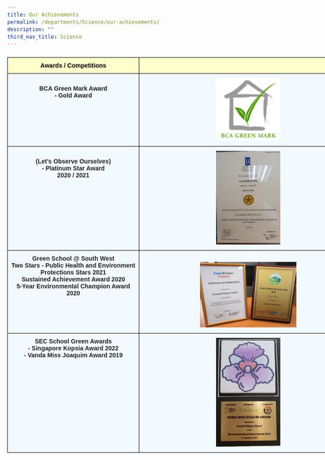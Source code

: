 ```yaml
---
title: Our Achievements
permalink: /departments/Science/our-achievements/
description: ""
third_nav_title: Science
---
```

<h3></h3)
<body>	
</body>

<style type="text/css">
.tg  {border-collapse:collapse;border-spacing:0;margin:0px auto;}
.tg td{border-color:black;border-style:solid;border-width:1px;font-family:Arial, sans-serif;font-size:14px;
  overflow:hidden;padding:10px 5px;word-break:normal;}
.tg th{border-color:black;border-style:solid;border-width:1px;font-family:Arial, sans-serif;font-size:14px;
  font-weight:normal;overflow:hidden;padding:10px 5px;word-break:normal;}
.tg .tg-da8v{background-color:#F2F9FF;color:#222;text-align:center;vertical-align:top}
.tg .tg-r129{background-color:#F2F9FF;color:#222;text-align:center;vertical-align:middle}
.tg .tg-d0eu{background-color:#F2F9FF;color:#222;text-align:center;vertical-align:top}
.tg .tg-a5i5{background-color:#FFFFCC;color:#000;font-weight:bold;text-align:center;vertical-align:top}
.tg .tg-i38w{background-color:#F2F9FF;color:#222;font-weight:bold;text-align:center;vertical-align:top}
</style>

<table class="tg" style="undefined;table-layout: fixed; width: 807px">
<colgroup>
<col style="width: 350px">
<col style="width: 621px">
</colgroup>
<tbody>
  <tr>
    <td class="tg-a5i5">Awards / Competitions</td>
    <td class="tg-a5i5"></td>
  </tr>
  <tr>
		<td class="tg-d0eu"><br><b>BCA Green Mark Award</b><br>- Gold Award<br> </td>
    <td class="tg-da8v"><img style="width:30%" src="/images/Greenmark.png"></td>
  </tr>
<tr>
    <td class="tg-d0eu"><br><b>(Let’s Observe Ourselves)</b><br>- Platinum Star Award<br> 2020 / 2021</td>
    <td class="tg-da8v"><img style="width:30%" src="/images/LOO Awards.jpg"></td>
  </tr>
<tr>
    <td class="tg-d0eu"><b>Green School @ South West</b><br>Two Stars - Public Health and Environment Protections Stars 2021<br>Sustained Achievement Award 2020<br>5-Year Environmental Champion Award 2020 </td>
	<td class="tg-da8v"><br><img style="width:45%" src="/images/Green School.png"></td>
  </tr>
  <tr>
		<td class="tg-d0eu"><b>SEC School Green Awards</b><br> - Singapore Kopsia Award 2022<br>- Vanda Miss Joaquim Award 2019</td>
    <td class="tg-da8v"><img style="width:30%" src="/images/SEC%20Starhub.jpg"></td>
  </tr>
</tbody>
</table>